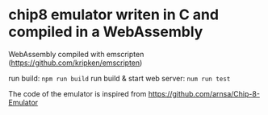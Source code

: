 # chip8 emulator writen in C and compiled in a WebAssembly

WebAssembly compiled with emscripten (https://github.com/kripken/emscripten)

run build: `npm run build`
run build & start web server: `num run test` 

The code of the emulator is inspired from https://github.com/arnsa/Chip-8-Emulator
